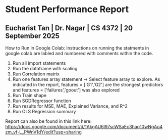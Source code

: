 # Student Performance Report
## Eucharist Tan | Dr. Nagar | CS 4372 | 20 September 2025

How to Run in Google Colab:
Instructions on running the statments in google colab are labled and numbered with comments within the code.
1. Run all import statements
2. Run the dataframe with scaling
3. Run Correlation matrix
4. Run one features array statement -> Select feature array to explore.
As indicated in the report, features = ['G1','G2'] are the strongest predictors
and features = ['failures','goout'] was also explored
5. Run Train shape
6. Run SGDRegressor function
7. Run results for MSE, MAE, Explained Variance, and R^2 
8. Run OLS Regression summary

Report can also be found in this link here: https://docs.google.com/document/d/1AkgAU6l97scWSaEc3haq10wNgAo4zm_vf-L_PWnV1dY/edit?usp=sharing
